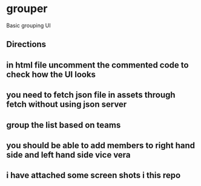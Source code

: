 # grouper
Basic grouping UI

Directions
-------------
## in html file uncomment the commented code to check how the UI looks
## you need to fetch json file in assets through fetch without using json server
## group the list based on teams
## you should be able to add members to right hand side and left hand side vice vera
## i have attached some screen shots i this repo
